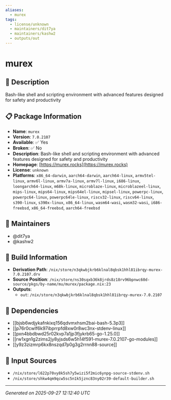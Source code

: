```yaml
---
aliases:
  - murex
tags:
  - license/unknown
  - maintainers/dit7ya
  - maintainers/kashw2
  - outputs/out
---
```


# murex

## 📝 Description

Bash-like shell and scripting environment with advanced features designed for safety and productivity

## 📋 Package Information

- **Name**: `murex`
- **Version**: `7.0.2107`
- **Available**: ✅ Yes
- **Broken**: ✅ No
- **Description**: Bash-like shell and scripting environment with advanced features designed for safety and productivity
- **Homepage**: [https://murex.rocks](https://murex.rocks)
- **License**: `unknown`
- **Platforms**: `x86_64-darwin`, `aarch64-darwin`, `aarch64-linux`, `armv5tel-linux`, `armv6l-linux`, `armv7a-linux`, `armv7l-linux`, `i686-linux`, `loongarch64-linux`, `m68k-linux`, `microblaze-linux`, `microblazeel-linux`, `mips-linux`, `mips64-linux`, `mips64el-linux`, `mipsel-linux`, `powerpc-linux`, `powerpc64-linux`, `powerpc64le-linux`, `riscv32-linux`, `riscv64-linux`, `s390-linux`, `s390x-linux`, `x86_64-linux`, `wasm64-wasi`, `wasm32-wasi`, `i686-freebsd`, `x86_64-freebsd`, `aarch64-freebsd`
## 👥 Maintainers

- @dit7ya
- @kashw2


## 🔧 Build Information

- **Derivation Path**: `/nix/store/n3qkwbjkrb6klnal8qbsk1hhl81ibrqy-murex-7.0.2107.drv`
- **Source Position**: `/nix/store/ns30sqxb36k8jrds8z18rv96bpnwc60d-source/pkgs/by-name/mu/murex/package.nix:23`
- **Outputs**:
  - `out`:  `/nix/store/n3qkwbjkrb6klnal8qbsk1hhl81ibrqy-murex-7.0.2107`

## 🔗 Dependencies

- [[bjsb6wdjykafnkixq156qdvmxhsm2bai-bash-5.3p3]]
- [[p76r0cwlf6k97ibprrpfd8xw0r8wc3nx-stdenv-linux]]
- [[pxn4bbdbwd25r02kvp7a1jp3fjykrb65-go-1.25.0]]
- [[rw1xgn1g2zims2jy8yjsds6w5h14f591-murex-7.0.2107-go-modules]]
- [[y9z3zizmrp6kx8nszqd7p0g3g2rrnn88-source]]

## 📁 Input Sources

- `/nix/store/l622p70vy8k5sh7y5wizi5f2mic6ynpg-source-stdenv.sh`
- `/nix/store/shkw4qm9qcw5sc5n1k5jznc83ny02r39-default-builder.sh`

---
*Generated on 2025-09-27 12:12:40 UTC*
